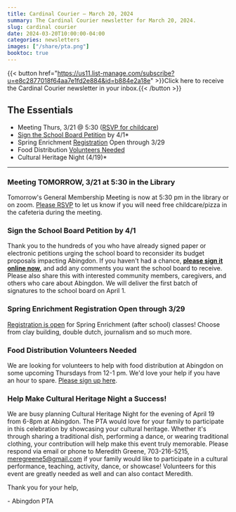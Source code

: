 ```yaml
---
title: Cardinal Courier — March 20, 2024
summary: The Cardinal Courier newsletter for March 20, 2024.
slug: cardinal courier
date: 2024-03-20T10:00:00-04:00
categories: newsletters
images: ["/share/pta.png"]
booktoc: true
---
```


{{< button href="https://us11.list-manage.com/subscribe?u=e8c2877018f64aa7e1fd2e884&id=b884e2a18e" >}}Click here to receive the Cardinal Courier newsletter in your inbox.{{< /button >}}

## The Essentials

- Meeting Thurs, 3/21 @ 5:30 ([RSVP for childcare](https://docs.google.com/forms/d/e/1FAIpQLSfthsG7AfcW6CkMkt7YDQ-UwSS5biI3sEYVFNL_-ECe8sA-8w/viewform))
- [Sign the School Board Petition](https://docs.google.com/forms/d/e/1FAIpQLScHw0aOAlZbpU3Ktsj-kr-xV9r52g4LDStv-f0iidAbR3PoFA/viewform) by 4/1*
- Spring Enrichment [Registration](https://bc-arl-abingdon.jumbula.com/spring-2024) Open through 3/29
- Food Distribution [Volunteers Needed](https://www.signupgenius.com/go/20F084EA5A622A6FF2-48544949-food#/)
- Cultural Heritage Night (4/19)*

---

### Meeting TOMORROW, 3/21 at 5:30 in the Library
Tomorrow's General Membership Meeting is now at 5:30 pm in the library or on zoom. [Please RSVP]( https://docs.google.com/forms/d/e/1FAIpQLSfthsG7AfcW6CkMkt7YDQ-UwSS5biI3sEYVFNL_-ECe8sA-8w/viewform) to let us know if you will need free childcare/pizza in the cafeteria during the meeting. 

### Sign the School Board Petition by 4/1
Thank you to the hundreds of you who have already signed paper or electronic petitions urging the school board to reconsider its budget proposals impacting Abingdon. If you haven't had a chance, **[please sign it online now](https://docs.google.com/forms/d/e/1FAIpQLScHw0aOAlZbpU3Ktsj-kr-xV9r52g4LDStv-f0iidAbR3PoFA/viewform),** and add any comments you want the school board to receive. Please also share this with interested community members, caregivers, and others who care about Abingdon. We will deliver the first batch of signatures to the school board on April 1. 

### Spring Enrichment Registration Open through 3/29
[Registration is open](https://bc-arl-abingdon.jumbula.com/spring-2024) for Spring Enrichment (after school) classes! Choose from clay building, double dutch, journalism and so much more. 

### Food Distribution Volunteers Needed
We are looking for volunteers to help with food distribution at Abingdon on some upcoming Thursdays from 12-1 pm. We'd love your help if you have an hour to spare. [Please sign up here](https://www.signupgenius.com/go/20F084EA5A622A6FF2-48544949-food#/). 

### Help Make Cultural Heritage Night a Success!
We are busy planning Cultural Heritage Night for the evening of April 19 from 6-8pm at Abingdon. The PTA would love for your family to participate in this celebration by showcasing your cultural heritage. Whether it's through sharing a traditional dish, performing a dance, or wearing traditional clothing, your contribution will help make this event truly memorable. Please respond via email or phone to Meredith Greene, 703-216-5215, [meregreene5@gmail.com](mailto:meregreene5@gmail.com) if your family would like to participate in a cultural performance, teaching, activity, dance, or showcase! Volunteers for this event are greatly needed as well and can also contact Meredith.

Thank you for your help,

 \- Abingdon PTA 